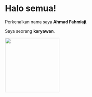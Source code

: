 # Halo semua! 

Perkenalkan nama saya **Ahmad Fahmiaji**.

Saya seorang **karyawan**.

<p align="left">
<a href="https://github.com/fahmiaji">
  
  <img height="180em" src="https://github-readme-stats-eight-theta.vercel.app/api/top-langs/?username=fahmiaji&layout=compact&langs_count=8&theme=algolia"/>
</a>
</p>

